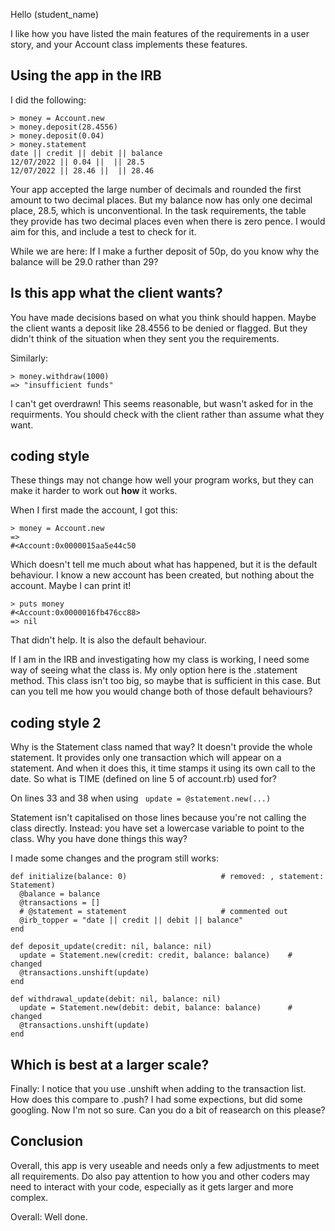 Hello (student_name)

I like how you have listed the main features of the requirements in a user story, and your Account class implements these features.

## Using the app in the IRB

I did the following:
```
> money = Account.new
> money.deposit(28.4556)
> money.deposit(0.04)
> money.statement
date || credit || debit || balance
12/07/2022 || 0.04 ||  || 28.5
12/07/2022 || 28.46 ||  || 28.46
```

Your app accepted the large number of decimals and rounded the first amount to two decimal places. But my balance now has only one decimal place, 28.5, which is unconventional. In the task requirements, the table they provide has two decimal places even when there is zero pence. I would aim for this, and include a test to check for it.

While we are here: If I make a further deposit of 50p, do you know why the balance will be 29.0 rather than 29? 

## Is this app what the client wants?

You have made decisions based on what you think should happen. Maybe the client wants a deposit like 28.4556 to be denied or flagged. But they didn't think of the situation when they sent you the requirements. 

Similarly:
```
> money.withdraw(1000)
=> "insufficient funds"
```

I can't get overdrawn! This seems reasonable, but wasn't asked for in the requirments. You should check with the client rather than assume what they want.

## coding style

These things may not change how well your program works, but they can make it harder to work out **how** it works.

When I first made the account, I got this:
```
> money = Account.new
=>
#<Account:0x0000015aa5e44c50
```
Which doesn't tell me much about what has happened, but it is the default behaviour. I know a new account has been created, but nothing about the account. Maybe I can print it!
```
> puts money
#<Account:0x0000016fb476cc88>
=> nil
```
That didn't help. It is also the default behaviour.

If I am in the IRB and investigating how my class is working, I need some way of seeing what the class is. My only option here is the .statement method. This class isn't too big, so maybe that is sufficient in this case. But can you tell me how you would change both of those default behaviours?

## coding style 2
Why is the Statement class named that way? It doesn't provide the whole statement. It provides only one transaction which will appear on a statement. 
And when it does this, it time stamps it using its own call to the date. So what is TIME (defined on line 5 of account.rb) used for? 

On lines 33 and 38 when using ``` update = @statement.new(...)```

Statement isn't capitalised on those lines because you're not calling the class directly. Instead: you have set a lowercase variable to point to the class. Why you have done things this way? 

I made some changes and the program still works:

```
def initialize(balance: 0)                     # removed: , statement: Statement)
  @balance = balance
  @transactions = []
  # @statement = statement                     # commented out
  @irb_topper = "date || credit || debit || balance"
end

def deposit_update(credit: nil, balance: nil)
  update = Statement.new(credit: credit, balance: balance)    # changed
  @transactions.unshift(update)
end

def withdrawal_update(debit: nil, balance: nil)
  update = Statement.new(debit: debit, balance: balance)      # changed
  @transactions.unshift(update)
end
```

## Which is best at a larger scale?
Finally: I notice that you use .unshift when adding to the transaction list. How does this compare to .push? I had some expections, but did some googling. Now I'm not so sure. Can you do a bit of reasearch on this please?

## Conclusion
Overall, this app is very useable and needs only a few adjustments to meet all requirements. Do also pay attention to how you and other coders may need to interact with your code, especially as it gets larger and more complex.

Overall: Well done.
